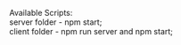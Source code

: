Available Scripts:
<br>
server folder - npm start;
<br>
client folder - npm run server and npm start;